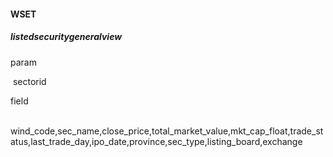 ﻿





#### WSET

##### listedsecuritygeneralview

param

​	sectorid

field

​	wind_code,sec_name,close_price,total_market_value,mkt_cap_float,trade_status,last_trade_day,ipo_date,province,sec_type,listing_board,exchange



